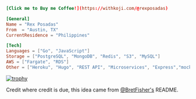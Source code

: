 ```toml
[Click me to Buy me Coffee!](https://withkoji.com/@rexposadas)

[General]
Name = "Rex Posadas"
From  = "Austin, TX"
CurrentResidence = "Philippines"

[Tech]
Languages = ["Go", "JavaScript"]
Storage = ["PostgreSQL", "MongoDB", "Redis", "S3", "MySQL"]
AWS = ["Fargate", "RDS"]
Other = ["Heroku", "Hugo", "REST API", "Microservices", "Express","mockery", "Generated Art"]
```
[![trophy](https://github-profile-trophy.vercel.app/?username=rexposadas&theme=onedark)](https://github.com/rexposadas/github-profile-trophy)

Credit where credit is due, this idea came from [@BretFisher's](https://github.com/BretFisher) README.
